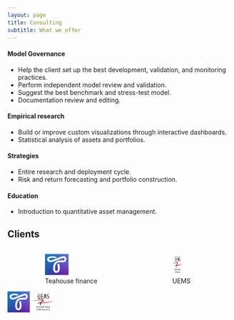 ```yaml
---
layout: page
title: Consulting
subtitle: What we offer
---
```


#### Model Governance
* Help the client set up the best development, validation, and monitoring practices.
* Perform independent model review and validation.
* Suggest the best benchmark and stress-test model.
* Documentation review and editing.

#### Empirical research
* Build or improve custom visualizations through interactive dashboards.
* Statistical analysis of assets and portfolios.

#### Strategies
* Entire research and deployment cycle.
* Risk and return forecasting and portfolio construction.

#### Education
* Introduction to quantitative asset management.

## Clients

<div style="display: flex; justify-content: space-around;">
  <figure>
    <img src="img/teahouse_finance_logo.png" alt="Teahouse" style="width: 45%;" width="50" height="50">
    <figcaption>Teahouse finance</figcaption>
  </figure>
  <figure>
    <img src="img/UEMS.png" alt="UEMS" style="width: 45%;" width="50" height="50">
    <figcaption>UEMS</figcaption>
  </figure>
</div>

<img src="img/teahouse_finance_logo.png" alt="Teahouse finance" width="50" height="50">
<img src="img/UEMS.png" alt="UEMS" width="50" height="50">

